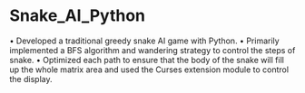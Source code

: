# Snake_AI_Python
•	Developed a traditional greedy snake AI game with Python.
•	Primarily implemented a BFS algorithm and wandering strategy to control the steps of snake.
•	Optimized each path to ensure that the  body of the snake will fill up the whole matrix area and used the Curses extension module to control the display.
